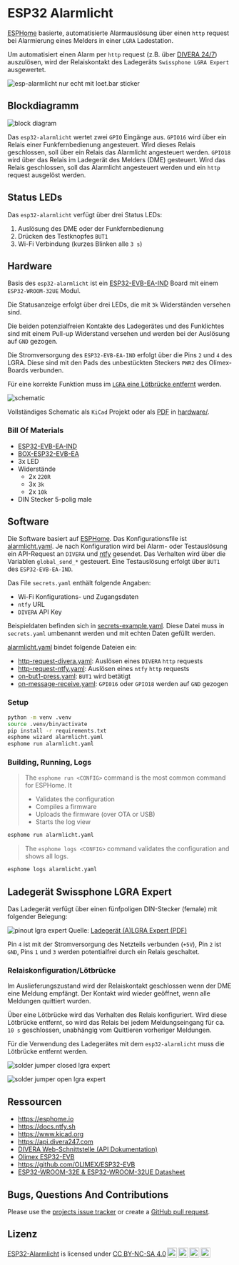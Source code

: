 # ESP32 Alarmlicht


[ESPHome](https://esphome.io/) basierte, automatisierte Alarmauslösung über einen `http` request bei Alarmierung eines Melders in einer `LGRA` Ladestation.

Um automatisiert einen Alarm per `http` request (z.B. über [DIVERA 24/7](https://www.divera247.com)) auszulösen, wird der Relaiskontakt des Ladegeräts `Swissphone LGRA Expert` ausgewertet.

![esp-alarmlicht nur echt mit loet.bar sticker](assets/esp-alarmlicht.jpg)

## Blockdiagramm

![block diagram](assets/schema.drawio.svg)

Das `esp32-alarmlicht` wertet zwei `GPIO` Eingänge aus. `GPIO16` wird über ein Relais einer Funkfernbedienung angesteuert. Wird dieses Relais geschlossen, soll über ein Relais das Alarmlicht angesteuert werden.
`GPIO18` wird über das Relais im Ladegerät des Melders (DME) gesteuert. Wird das Relais geschlossen, soll das Alarmlicht angesteuert werden und ein `http` request ausgelöst werden.

## Status LEDs

Das `esp32-alarmlicht` verfügt über drei Status LEDs:

1. Auslösung des DME oder der Funkfernbedienung
1. Drücken des Testknopfes `BUT1`
1. Wi-Fi Verbindung (kurzes Blinken alle `3 s`)

## Hardware

Basis des `esp32-alarmlicht` ist ein [ESP32-EVB-EA-IND](https://www.olimex.com/Products/IoT/ESP32/ESP32-EVB) Board mit einem `ESP32-WROOM-32UE` Modul.

Die Statusanzeige erfolgt über drei LEDs, die mit `3k` Widerständen versehen sind.

Die beiden potenzialfreien Kontakte des Ladegerätes und des Funklichtes sind mit einem Pull-up Widerstand versehen und werden bei der Auslösung auf `GND` gezogen.

Die Stromversorgung des `ESP32-EVB-EA-IND` erfolgt über die Pins `2` und `4` des LGRA. Diese sind mit den Pads des unbestückten Steckers `PWR2` des Olimex-Boards verbunden.

Für eine korrekte Funktion muss im [`LGRA` eine Lötbrücke entfernt](#ladegerät-swissphone-lgra-expert) werden.

![schematic](assets/schematic.png)

Vollständiges Schematic als `KiCad` Projekt oder als [PDF](hardware/esp32-alarmlicht.pdf) in [hardware/](hardware/).

### Bill Of Materials

* [ESP32-EVB-EA-IND](https://www.olimex.com/Products/IoT/ESP32/ESP32-EVB)
* [BOX-ESP32-EVB-EA](https://www.olimex.com/Products/IoT/ESP32/BOX-ESP32-EVB-EA)
* 3x LED
* Widerstände
  * 2x `220R`
  * 3x `3k`
  * 2x `10k`
* DIN Stecker 5-polig male

## Software

Die Software basiert auf [ESPHome](https://esphome.io). Das Konfigurationsfile ist [alarmlicht.yaml](alarmlicht.yaml).
Je nach Konfiguration wird bei Alarm- oder Testauslösung ein API-Request an `DIVERA` und [ntfy](https://ntfy.sh/) gesendet. Das Verhalten wird über die Variablen `global_send_*` gesteuert. Eine Testauslösung erfolgt über `BUT1` des `ESP32-EVB-EA-IND`.

Das File `secrets.yaml` enthält folgende Angaben:

* Wi-Fi Konfigurations- und Zugangsdaten
* `ntfy` URL
* `DIVERA` API Key

Beispieldaten befinden sich in  [secrets-example.yaml](secrets-example.yaml). Diese Datei muss in `secrets.yaml` umbenannt werden und mit echten Daten gefüllt werden.

[alarmlicht.yaml](alarmlicht.yaml) bindet folgende Dateien ein:

* [http-request-divera.yaml](http-request-divera.yaml): Auslösen eines `DIVERA` `http` requests
* [http-request-ntfy.yaml](http-request-ntfy.yaml): Auslösen eines `ntfy` `http` requests
* [on-but1-press.yaml](on-but1-press.yaml): `BUT1` wird betätigt
* [on-message-receive.yaml](on-message-receive.yaml): `GPI016` oder `GPIO18` werden auf `GND` gezogen

### Setup

```bash
python -m venv .venv
source .venv/bin/activate
pip install -r requirements.txt
esphome wizard alarmlicht.yaml
esphome run alarmlicht.yaml
```

### Building, Running, Logs

> The `esphome run <CONFIG>` command is the most common command for ESPHome. It
>
> * Validates the configuration
> * Compiles a firmware
> * Uploads the firmware (over OTA or USB)
> * Starts the log view

```bash
esphome run alarmlicht.yaml
```

> The `esphome logs <CONFIG>` command validates the configuration and shows all logs.

```bash
esphome logs alarmlicht.yaml
```

## Ladegerät Swissphone LGRA Expert

Das Ladegerät verfügt über einen fünfpoligen DIN-Stecker (female) mit folgender Belegung:

![pinout lgra expert](assets/belegung-lgra-expert.png)
Quelle: [Ladegerät (A)LGRA Expert (PDF)](assets/datenblatt-lgra-expert.pdf)

Pin `4` ist mit der Stromversorgung des Netzteils verbunden (`+5V`), Pin `2` ist `GND`, Pins `1` und `3` werden potentialfrei durch ein Relais geschaltet.

### Relaiskonfiguration/Lötbrücke

Im Auslieferungszustand wird der Relaiskontakt geschlossen wenn der DME eine Meldung empfängt. Der Kontakt wird wieder geöffnet, wenn alle Meldungen quittiert wurden.

Über eine Lötbrücke wird das Verhalten des Relais konfiguriert. Wird diese Lötbrücke entfernt, so wird das Relais bei jedem Meldungseingang für ca. `10 s` geschlossen, unabhängig vom Quittieren vorheriger Meldungen.

Für die Verwendung des Ladegerätes mit dem `esp32-alarmlicht` muss die Lötbrücke entfernt werden.

![solder jumper closed lgra expert](assets/br%C3%BCcke-geschlossen.jpg)

![solder jumper open lgra expert](assets/br%C3%BCcke-ge%C3%B6ffnet.jpg)

## Ressourcen

* https://esphome.io
* https://docs.ntfy.sh
* https://www.kicad.org
* https://api.divera247.com
* [DIVERA Web-Schnittstelle (API Dokumentation)](https://help.divera247.com/pages/viewpage.action?pageId=19563127)
* [Olimex ESP32-EVB](https://www.olimex.com/Products/IoT/ESP32/ESP32-EVB/open-source-hardware)
* https://github.com/OLIMEX/ESP32-EVB
* [ESP32-WROOM-32E & ESP32-WROOM-32UE Datasheet](https://www.espressif.com/en/content/esp32-wroom-32e-esp32-wroom-32ue-datahseet)
  
## Bugs, Questions And Contributions

Please use the [projects issue tracker](https://github.com/momu/esp32-alarmlicht/issues) or create a [GitHub pull request](https://github.com/momu/esp32-alarmlicht/pulls).

## Lizenz

<p xmlns:cc="http://creativecommons.org/ns#" xmlns:dct="http://purl.org/dc/terms/"><a property="dct:title" rel="cc:attributionURL" href="https://github.com/momu/esp32-alarmlicht/">ESP32-Alarmlicht</a> is licensed under <a href="http://creativecommons.org/licenses/by-nc-sa/4.0/?ref=chooser-v1" target="_blank" rel="license noopener noreferrer" style="display:inline-block;">CC BY-NC-SA 4.0<img style="height:22px!important;margin-left:3px;vertical-align:text-bottom;" src="https://mirrors.creativecommons.org/presskit/icons/cc.svg?ref=chooser-v1"><img style="height:22px!important;margin-left:3px;vertical-align:text-bottom;" src="https://mirrors.creativecommons.org/presskit/icons/by.svg?ref=chooser-v1"><img style="height:22px!important;margin-left:3px;vertical-align:text-bottom;" src="https://mirrors.creativecommons.org/presskit/icons/nc.svg?ref=chooser-v1"><img style="height:22px!important;margin-left:3px;vertical-align:text-bottom;" src="https://mirrors.creativecommons.org/presskit/icons/sa.svg?ref=chooser-v1"></a></p> 